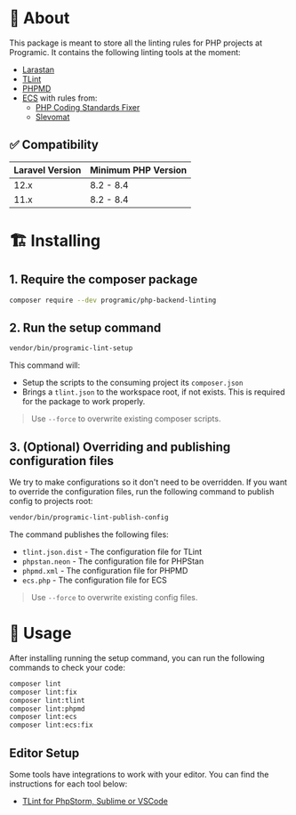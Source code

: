 # 🚀 About
This package is meant to store all the linting rules for PHP projects at Programic.
It contains the following linting tools at the moment:
- [Larastan](https://github.com/larastan/larastan)
- [TLint](https://github.com/tighten/tlint)
- [PHPMD](https://phpmd.org/)
- [ECS](https://github.com/easy-coding-standard/easy-coding-standard) with rules from:
  - [PHP Coding Standards Fixer](https://cs.symfony.com/)
  - [Slevomat](https://github.com/slevomat/coding-standard)

## ✅ Compatibility

| Laravel Version | Minimum PHP Version |
|-----------------|---------------------|
| 12.x            | 8.2 - 8.4           |
| 11.x            | 8.2 - 8.4           |


# 🏗️ Installing

## 1. Require the composer package
```bash
composer require --dev programic/php-backend-linting
```

## 2. Run the setup command
```bash
vendor/bin/programic-lint-setup
```

This command will:
- Setup the scripts to the consuming project its `composer.json`
- Brings a `tlint.json` to the workspace root, if not exists. This is required for the package to work properly.

> Use `--force` to overwrite existing composer scripts.

## 3. (Optional) Overriding and publishing configuration files
We try to make configurations so it don't need to be overridden. If you want to override the configuration files, run the following command to publish config to projects root:
```bash
vendor/bin/programic-lint-publish-config
```

The command publishes the following files:
- `tlint.json.dist` - The configuration file for TLint
- `phpstan.neon` - The configuration file for PHPStan
- `phpmd.xml` - The configuration file for PHPMD
- `ecs.php` - The configuration file for ECS

> Use `--force` to overwrite existing config files.

# 👷 Usage

After installing running the setup command, you can run the following commands to check your code:

```bash
composer lint
composer lint:fix
composer lint:tlint
composer lint:phpmd
composer lint:ecs
composer lint:ecs:fix
```

## Editor Setup
Some tools have integrations to work with your editor. You can find the instructions for each tool below:
- [TLint for PhpStorm, Sublime or VSCode](https://github.com/tighten/tlint?tab=readme-ov-file#editor-integrations)
